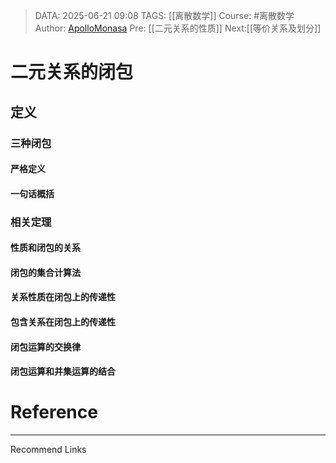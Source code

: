 > DATA: 2025-06-21 09:08
> TAGS: [[离散数学]]
> Course: #离散数学 
> Author: [ApolloMonasa](https://github.com/ApolloMonasa)
> Pre: [[二元关系的性质]]
> Next:[[等价关系及划分]]


# 二元关系的闭包

## 定义

### 三种闭包

#### 严格定义
#### 一句话概括
### 相关定理
#### 性质和闭包的关系
#### 闭包的集合计算法
#### 关系性质在闭包上的传递性

#### 包含关系在闭包上的传递性

#### 闭包运算的交换律
#### 闭包运算和并集运算的结合




# Reference


---
Recommend Links
